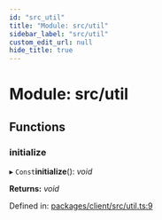 ```yaml
---
id: "src_util"
title: "Module: src/util"
sidebar_label: "src/util"
custom_edit_url: null
hide_title: true
---
```


# Module: src/util

## Functions

### initialize

▸ `Const`**initialize**(): *void*

**Returns:** *void*

Defined in: [packages/client/src/util.ts:9](https://github.com/xr3ngine/xr3ngine/blob/673ad6a5f/packages/client/src/util.ts#L9)
